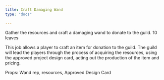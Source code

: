 ```yaml
---
title: Craft Damaging Wand
type: "docs"

---
```



Gather the resources and craft a damaging wand to donate to the guild. 10 leaves

This job allows a player to craft an item for donation to the guild.  The guild will lead the players through the process of acquiring the resources, using the approved project design card, acting out the production of the item and pricing.

Props: Wand rep, resources, Approved Design Card